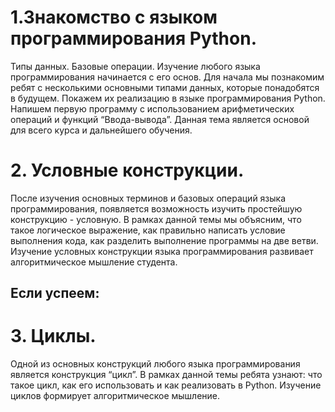 # 1.Знакомство с языком программирования Python.
Типы данных. Базовые операции. Изучение любого языка программирования начинается с его основ. Для начала мы познакомим ребят с несколькими основными типами данных, которые понадобятся в будущем. Покажем их реализацию в языке программирования Python. Напишем первую программу с использованием арифметических операций и функций “Ввода-вывода”. Данная тема является основой для всего курса и дальнейшего обучения.

# 2. Условные конструкции.
После изучения основных терминов и базовых операций языка программирования, появляется возможность изучить простейшую конструкцию - условную. В рамках данной темы мы объясним, что такое логическое выражение, как правильно написать условие выполнения кода, как разделить выполнение программы на две ветви. Изучение условных конструкции языка программирования развивает алгоритмическое мышление студента.

## Если успеем:

# 3. Циклы. 
Одной из основных конструкций любого языка программирования является конструкция “цикл”. В рамках данной темы ребята узнают: что такое цикл, как его использовать и как реализовать в Python. Изучение циклов формирует алгоритмическое мышление.
